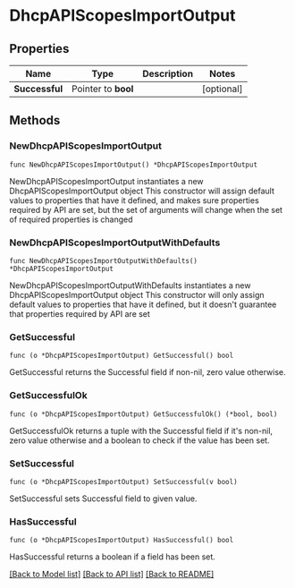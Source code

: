 # DhcpAPIScopesImportOutput

## Properties

Name | Type | Description | Notes
------------ | ------------- | ------------- | -------------
**Successful** | Pointer to **bool** |  | [optional] 

## Methods

### NewDhcpAPIScopesImportOutput

`func NewDhcpAPIScopesImportOutput() *DhcpAPIScopesImportOutput`

NewDhcpAPIScopesImportOutput instantiates a new DhcpAPIScopesImportOutput object
This constructor will assign default values to properties that have it defined,
and makes sure properties required by API are set, but the set of arguments
will change when the set of required properties is changed

### NewDhcpAPIScopesImportOutputWithDefaults

`func NewDhcpAPIScopesImportOutputWithDefaults() *DhcpAPIScopesImportOutput`

NewDhcpAPIScopesImportOutputWithDefaults instantiates a new DhcpAPIScopesImportOutput object
This constructor will only assign default values to properties that have it defined,
but it doesn't guarantee that properties required by API are set

### GetSuccessful

`func (o *DhcpAPIScopesImportOutput) GetSuccessful() bool`

GetSuccessful returns the Successful field if non-nil, zero value otherwise.

### GetSuccessfulOk

`func (o *DhcpAPIScopesImportOutput) GetSuccessfulOk() (*bool, bool)`

GetSuccessfulOk returns a tuple with the Successful field if it's non-nil, zero value otherwise
and a boolean to check if the value has been set.

### SetSuccessful

`func (o *DhcpAPIScopesImportOutput) SetSuccessful(v bool)`

SetSuccessful sets Successful field to given value.

### HasSuccessful

`func (o *DhcpAPIScopesImportOutput) HasSuccessful() bool`

HasSuccessful returns a boolean if a field has been set.


[[Back to Model list]](../README.md#documentation-for-models) [[Back to API list]](../README.md#documentation-for-api-endpoints) [[Back to README]](../README.md)


